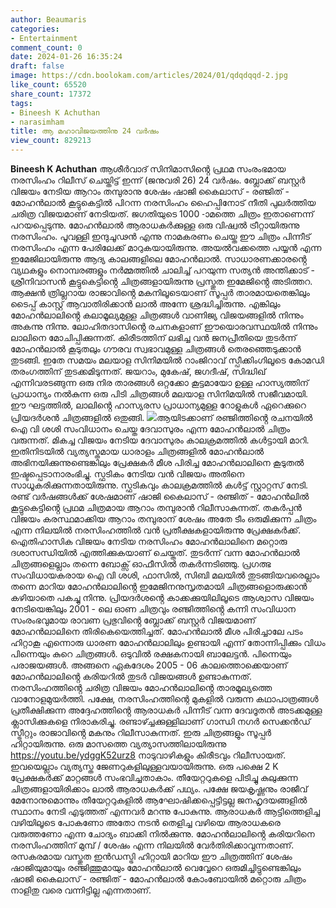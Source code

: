 ```yaml
---
author: Beaumaris
categories:
- Entertainment
comment_count: 0
date: 2024-01-26 16:35:24
draft: false
image: https://cdn.boolokam.com/articles/2024/01/qdqdqqd-2.jpg
like_count: 65520
share_count: 17372
tags:
- Bineesh K Achuthan
- narasimham
title: ആ മഹാവിജയത്തിനു 24 വർഷം
view_count: 829213
---
```


**Bineesh K Achuthan** ആശീർവാദ് സിനിമാസിൻ്റെ പ്രഥമ സംരംഭമായ നരസിംഹം റിലീസ് ചെയ്തിട്ട് ഇന്ന് (ജനുവരി 26) 24 വർഷം. ബ്ലോക്ക് ബസ്റ്റർ വിജയം നേടിയ ആറാം തമ്പുരാനു ശേഷം ഷാജി കൈലാസ് - രഞ്ജിത് - മോഹൻലാൽ കൂട്ടുകെട്ടിൽ പിറന്ന നരസിംഹം ഹൈപ്പിനോട് നീതി പുലർത്തിയ ചരിത്ര വിജയമാണ് നേടിയത്. ജഗതിയുടെ 1000 -ാമത്തെ ചിത്രം ഇതാണെന്ന് പറയപ്പെടുന്നു. മോഹൻലാൽ ആരാധകർക്കുള്ള ഒരു വിഷ്വൽ ട്രീറ്റായിരുന്നു നരസിംഹം. പൂവള്ളി ഇന്ദുചൂഢൻ എന്നു നാമകരണം ചെയ്ത ഈ ചിത്രം പിന്നീട് നരസിംഹം എന്ന പേരിലേക്ക് മാറുകയായിരുന്നു. അയൽവക്കത്തെ പയ്യൻ എന്ന ഇമേജിലായിരുന്നു ആദ്യ കാലങ്ങളിലെ മോഹൻലാൽ. സാധാരണക്കാരൻ്റെ വ്യഥകളും നൊമ്പരങ്ങളും നർമ്മത്തിൽ ചാലിച്ച് പറയുന്ന സത്യൻ അന്തിക്കാട് - ശ്രീനിവാസൻ കൂട്ടുകെട്ടിൻ്റെ ചിത്രങ്ങളായിരുന്നു പ്രസ്തുത ഇമേജിൻ്റെ അടിത്തറ. ആക്ഷൻ ത്രില്ലറായ രാജാവിൻ്റെ മകനിലൂടെയാണ് സൂപ്പർ താരമായതെങ്കിലും ടൈപ്പ് കാസ്റ്റ് ആവാതിരിക്കാൻ ലാൽ അന്നേ ശ്രദ്ധിച്ചിരുന്നു. എങ്കിലും മോഹൻലാലിൻ്റെ കലാമൂല്യമുള്ള ചിത്രങ്ങൾ വാണിജ്യ വിജയങ്ങളിൽ നിന്നും അകന്നു നിന്നു. ലോഹിതദാസിൻ്റെ രചനകളാണ് ഈയൊരവസ്ഥയിൽ നിന്നും ലാലിനെ മോചിപ്പിക്കുന്നത്. കിരീടത്തിന് ലഭിച്ച വൻ ജനപ്രീതിയെ തുടർന്ന് മോഹൻലാൽ കൂടുതലും ഗൗരവ സ്വഭാവമുള്ള ചിത്രങ്ങൾ തെരഞ്ഞെടുക്കാൻ തുടങ്ങി. ഇതേ സമയം മലയാള സിനിമയിൽ റാംജിറാവ് സ്പീക്കിംഗിലൂടെ കോമഡി തരംഗത്തിന് തുടക്കമിടുന്നത്. ജയറാം, മുകേഷ്, ജഗദീഷ്, സിദ്ധിഖ് എന്നിവരടങ്ങുന്ന ഒരു നിര താരങ്ങൾ ഒറ്റക്കോ കൂട്ടമായോ ഉള്ള ഹാസ്യത്തിന് പ്രാധാന്യം നൽകുന്ന ഒരു പിടി ചിത്രങ്ങൾ മലയാള സിനിമയിൽ സജീവമായി. ഈ ഘട്ടത്തിൽ, ലാലിൻ്റെ ഹാസ്യരസ പ്രാധാന്യമുള്ള റോളുകൾ ഏറെക്കുറെ പ്രിയദർശൻ ചിത്രങ്ങളിൽ ഒതുങ്ങി. ![](https://cdn.boolokam.com/articles/2024/01/qdqdqqd-2.jpg)ആയിടക്കാണ് രഞ്ജിത്തിൻ്റെ രചനയിൽ ഐ വി ശശി സംവിധാനം ചെയ്ത ദേവാസുരം എന്ന മോഹൻലാൽ ചിത്രം വരുന്നത്. മികച്ച വിജയം നേടിയ ദേവാസുരം കാലക്രമത്തിൽ കൾട്ടായി മാറി. ഇതിനിടയിൽ വ്യത്യസ്തമായ ധാരാളം ചിത്രങ്ങളിൽ മോഹൻലാൽ അഭിനയിക്കുന്നുണ്ടെങ്കിലും പ്രേക്ഷകർ മീശ പിരിച്ച മോഹൻലാലിനെ കൂടുതൽ ഇഷ്ടപ്പെടാനാരംഭിച്ചു. സ്ഫടികം നേടിയ വൻ വിജയം അതിനെ സാധൂകരിക്കുന്നതായിരുന്നു. സ്ഫടികവും കാലക്രമത്തിൽ കൾട്ട് സ്റ്റാറ്റസ് നേടി. രണ്ട് വർഷങ്ങൾക്ക് ശേഷമാണ് ഷാജി കൈലാസ് - രഞ്ജിത് - മോഹൻലിൽ കൂട്ടുകെട്ടിൻ്റെ പ്രഥമ ചിത്രമായ ആറാം തമ്പുരാൻ റിലീസാകുന്നത്. തകർപ്പൻ വിജയം കരസ്ഥമാക്കിയ ആറാം തമ്പുരാന് ശേഷം അതേ ടീം ഒരുമിക്കുന്ന ചിത്രം എന്ന നിലയിൽ നരസിംഹത്തിൽ വൻ പ്രതീക്ഷകളായിരുന്നു പ്രേക്ഷകർക്ക്. ഐതിഹാസിക വിജയം നേടിയ നരസിംഹം മോഹൻലാലിനെ മറ്റൊരു ദശാസന്ധിയിൽ എത്തിക്കുകയാണ് ചെയ്തത്. തുടർന്ന് വന്ന മോഹൻലാൽ ചിത്രങ്ങളെല്ലാം തന്നെ ബോക്സ് ഓഫീസിൽ തകർന്നടിഞ്ഞു. പ്രഗത്ഭ സംവിധായകരായ ഐ വി ശശി, ഫാസിൽ, സിബി മലയിൽ തുടങ്ങിയവരെല്ലാം തന്നെ മാറിയ മോഹൻലാലിൻ്റെ ഇമേജിനനുസൃതമായി ചിത്രങ്ങളൊരുക്കാൻ കഴിയാതെ പകച്ചു നിന്നു. പ്രിയദർശൻ്റെ കാക്കക്കുയിലിലൂടെ ആശ്വാസ വിജയം നേടിയെങ്കിലും 2001 - ലെ ഓണ ചിത്രവും രഞ്ജിത്തിൻ്റെ കന്നി സംവിധാന സംരംഭവുമായ രാവണ പ്രഭുവിൻ്റെ ബ്ലോക്ക് ബസ്റ്റർ വിജയമാണ് മോഹൻലാലിനെ തിരികെയെത്തിച്ചത്. മോഹൻലാൽ മീശ പിരിച്ചാലേ പടം ഹിറ്റാകൂ എന്നൊരു ധാരണ മോഹൻലാലിലും ഉണ്ടായി എന്ന് തോന്നിപ്പിക്കും വിധം പിന്നെയും കുറെ ചിത്രങ്ങൾ. ഒടുവിൽ രക്ഷകനായി ബാലേട്ടൻ. പിന്നെയും പരാജയങ്ങൾ. അങ്ങനെ ഏകദേശം 2005 - 06 കാലത്തൊക്കെയാണ് മോഹൻലാലിൻ്റെ കരിയറിൽ തുടർ വിജയങ്ങൾ ഉണ്ടാകുന്നത്. നരസിംഹത്തിൻ്റെ ചരിത്ര വിജയം മോഹൻലാലിൻ്റെ താരമൂല്യത്തെ വാനോളമുയർത്തി. പക്ഷേ, നരസിംഹത്തിന്റെ മുകളിൽ വരുന്ന കഥാപാത്രങ്ങൾ പ്രതീക്ഷിക്കുന്ന അദ്ദേഹത്തിൻ്റെ ആരാധകർ പിന്നീട് വന്ന ദേവദൂതൻ അടക്കമുള്ള ക്ലാസിക്കുകളെ നിരാകരിച്ചു. രണ്ടാഴ്ച്ചക്കുള്ളിലാണ് ഗാന്ധി നഗർ സെക്കൻഡ് സ്ട്രീറ്റും രാജാവിൻ്റെ മകനും റിലീസാകുന്നത്. ഇരു ചിത്രങ്ങളും സൂപ്പർ ഹിറ്റായിരുന്നു. ഒരു മാസത്തെ വ്യത്യാസത്തിലായിരുന്നു https://youtu.be/ydggK52urz8 നാടുവാഴികളും കിരീടവും റിലീസായത്. ഇവയെല്ലാം വ്യത്യസ്ത ജേണറുകളിലുള്ളവയായിരുന്നു. ഒരു പക്ഷെ 2 K പ്രേക്ഷകർക്ക് മാറ്റങ്ങൾ സംഭവിച്ചതാകാം. തീയേറ്ററുകളെ പിടിച്ചു കുലുക്കുന്ന ചിത്രങ്ങളായിരിക്കാം ലാൽ ആരാധകർക്ക് പഥ്യം. പക്ഷേ ജയകൃഷ്ണനും രാജീവ് മേനോനുമൊന്നും തീയേറ്ററുകളിൽ ആഘോഷിക്കപ്പെട്ടിട്ടല്ല ജനഹൃദയങ്ങളിൽ സ്ഥാനം നേടി എടുത്തത് എന്നവർ മറന്നു പോകുന്നു. ആരാധകർ ആട്ടിത്തെളിച്ച വഴിയിലൂടെ പോകണോ അതോ നടൻ തെളിച്ച വഴിയെ ആരാധകരെ വരുത്തണോ എന്ന ചോദ്യം ബാക്കി നിൽക്കുന്നു. മോഹൻലാലിൻ്റെ കരിയറിനെ നരസിംഹത്തിന് മുമ്പ് / ശേഷം എന്ന നിലയിൽ വേർതിരിക്കാവുന്നതാണ്. രസകരമായ വസ്തുത ഇൻഡസ്ട്രി ഹിറ്റായി മാറിയ ഈ ചിത്രത്തിന് ശേഷം ഷാജിയുമായും രഞ്ജിത്തുമായും മോഹൻലാൽ വെവ്വേറെ ഒരുമിച്ചിട്ടുണ്ടെങ്കിലും ഷാജി കൈലാസ് - രഞ്ജിത് - മോഹൻലാൽ കോംബോയിൽ മറ്റൊരു ചിത്രം നാളിതു വരെ വന്നിട്ടില്ല എന്നതാണ്.